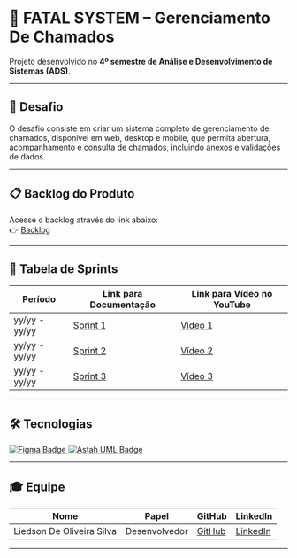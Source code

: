 # 🚀 FATAL SYSTEM – Gerenciamento De Chamados
Projeto desenvolvido no **4º semestre de Análise e Desenvolvimento de Sistemas (ADS)**.  

---

## 📌 Desafio
O desafio consiste em criar um sistema completo de gerenciamento de chamados, disponível em web, desktop e mobile, que permita abertura, acompanhamento e consulta de chamados, incluindo anexos e validações de dados.

---

## 📋 Backlog do Produto
Acesse o backlog através do link abaixo:  
👉 [Backlog](https://github.com/liedson-silva/chamados/blob/main/Backlog.md)

---

## 📅 Tabela de Sprints
|    Período    | Link para Documentação | Link para Vídeo no YouTube |
| ------------- | ---------------------- | -------------------------- |
| yy/yy - yy/yy | [Sprint 1](#)          | [Vídeo 1](#)               |
| yy/yy - yy/yy | [Sprint 2](#)          | [Vídeo 2](#)               |
| yy/yy - yy/yy | [Sprint 3](#)          | [Vídeo 3](#)               |

---

## 🛠️ Tecnologias
<div>
  <a href="https://www.figma.com/">
    <img src="https://img.shields.io/badge/Figma-F24E1E?style=for-the-badge&logo=figma&logoColor=white" alt="Figma Badge"/>
  </a>
  <a href="https://astah.net/products/astah-uml/">
    <img src="https://img.shields.io/badge/Astah_UML-2C2255?style=for-the-badge&logo=uml&logoColor=white" alt="Astah UML Badge"/>
  </a>
</div>

---

## 🎓 Equipe
| Nome                          | Papel         | GitHub                                    | LinkedIn                                                      |
| ----------------------------- | ------------- |------------------------------------------ | ------------------------------------------------------------- |
| Liedson De Oliveira Silva     | Desenvolvedor |[GitHub](https://github.com/liedson-silva) | [LinkedIn](https://linkedin.com/in/liedson-silva-20b78b295)   |

---
